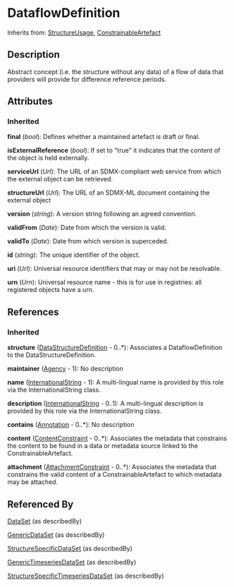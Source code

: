 
# DataflowDefinition



Inherits from: [StructureUsage](../Base/StructureUsage.md), [ConstrainableArtefact](../Registry/ConstrainableArtefact.md)



## Description

Abstract concept (i.e. the structure without any data) of a flow of data that providers will provide for difference reference periods.


## Attributes

### Inherited

**final** (*bool*): Defines whether a maintained artefact is draft or final.

**isExternalReference** (*bool*): If set to "true" it indicates that the content of the object is held externally.

**serviceUrl** (*Url*): The URL of an SDMX-compliant web service from which the external object can be retrieved.

**structureUrl** (*Url*): The URL of an SDMX-ML document containing the external object

**version** (*string*): A version string following an agreed convention.

**validFrom** (*Date*): Date from which the version is valid.

**validTo** (*Date*): Date from which version is superceded.

**id** (*string*): The unique identifier of the object.

**uri** (*Url*): Universal resource identifiers that may or may not be resolvable.

**urn** (*Urn*): Universal resource name - this is for use in registries: all registered objects have a urn.



## References

### Inherited

**structure** ([DataStructureDefinition](DataStructureDefinition.md) - 0..*): Associates a DataflowDefinition to the DataStructureDefinition.

**maintainer** ([Agency](../Base/Agency.md) - 1): No description

**name** ([InternationalString](../Base/InternationalString.md) - 1): A multi-lingual name is provided by this role via the InternationalString class.

**description** ([InternationalString](../Base/InternationalString.md) - 0..1): A multi-lingual description is provided by this role via the InternationalString class.

**contains** ([Annotation](../Base/Annotation.md) - 0..*): No description

**content** ([ContentConstraint](../Registry/ContentConstraint.md) - 0..*): Associates the metadata that constrains the content to be found in a data or metadata source linked to the ConstrainableArtefact.

**attachment** ([AttachmentConstraint](../Registry/AttachmentConstraint.md) - 0..*): Associates the metadata that constrains the valid content of a ConstrainableArtefact to which metadata may be attached.



## Referenced By

[DataSet](DataSet.md) (as describedBy)

[GenericDataSet](GenericDataSet.md) (as describedBy)

[StructureSpecificDataSet](StructureSpecificDataSet.md) (as describedBy)

[GenericTimeseriesDataSet](GenericTimeseriesDataSet.md) (as describedBy)

[StructureSpecificTimeseriesDataSet](StructureSpecificTimeseriesDataSet.md) (as describedBy)


